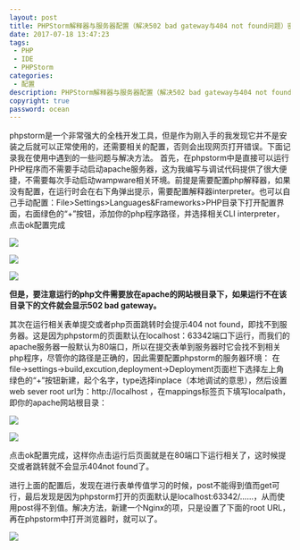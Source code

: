 ```yaml
---
layout: post
title: PHPStorm解释器与服务器配置（解决502 bad gateway与404 not found问题）密码：ocean
date: 2017-07-18 13:47:23
tags:
 - PHP
 - IDE
 - PHPStorm
categories:
 - 配置
description: PHPStorm解释器与服务器配置（解决502 bad gateway与404 not found问题）（密码：ocean）
copyright: true
password: ocean
---
```


phpstorm是一个非常强大的全栈开发工具，但是作为刚入手的我发现它并不是安装之后就可以正常使用的，还需要相关的配置，否则会出现网页打开错误。下面记录我在使用中遇到的一些问题与解决方法。
首先，在phpstorm中是直接可以运行PHP程序而不需要手动启动apache服务器，这为我编写与调试代码提供了很大便捷，不需要每次手动启动wampware相关环境。前提是需要配置php解释器，如果没有配置，在运行时会在右下角弹出提示，需要配置解释器interpreter。也可以自己手动配置：File>Settings>Languages&Frameworks>PHP目录下打开配置界面，右面绿色的“+”按钮，添加你的php程序路径，并选择相关CLI interpreter，点击ok配置完成

![](/uploads/2017-07-18/4.png)

![](/uploads/2017-07-18/5.png)

![](/uploads/2017-07-18/6.png)


__但是，要注意运行的php文件需要放在apache的网站根目录下，如果运行不在该目录下的文件就会显示502 bad gateway。__

其次在运行相关表单提交或者php页面跳转时会提示404 not found，即找不到服务器。这是因为phpstorm的页面默认在localhost：63342端口下运行，而我们的apache服务器一般默认为80端口，所以在提交表单到服务器时它会找不到相关php程序，尽管你的路径是正确的，因此需要配置phpstorm的服务器环境：
在file->settings->build,excution,deployment->Deployment页面栏下选择左上角绿色的“+”按钮新建，起个名字，type选择inplace（本地调试的意思），然后设置web sever root url为：http://localhost ，在mappings标签页下填写localpath，即你的apache网站根目录：

![](/uploads/2017-07-18/1.png)

![](/uploads/2017-07-18/2.png)

点击ok配置完成，这样你点击运行后页面就是在80端口下运行相关了，这时候提交或者跳转就不会显示404not found了。

进行上面的配置后，发现在进行表单传值学习的时候，post不能得到值而get可行，最后发现是因为phpstorm打开的页面默认是localhost:63342/......，从而使用post得不到值。解决方法，新建一个Nginx的项，只是设置了下面的root URL，再在phpstorm中打开浏览器时，就可以了。

![](/uploads/2017-07-18/3.png)
